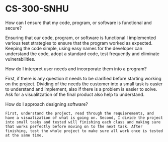 # CS-300-SNHU

How can I ensure that my code, program, or software is functional and secure?

  Ensuring that our code, program, or software is functional I implemented various test strategies to ensure that the program worked as expected. Keeping the code simple, using easy names for the developer can understand the code, adopt a standard code, test frequently and eliminate vulnerabilities.
  
How do I interpret user needs and incorporate them into a program?

  First, if there is any question it needs to be clarified before starting working on the project. Dividing of the needs the customer into a small task is easier to understand and implement, also if there is a problem is easier to solve. Ask for a visualitzation of the final product also help to understand.
  
How do I approach designing software?

    First, understand the project, read through the requierements, and have a visualization of what is going on. Second, I divide the project into small tasks and tested will finishing each class and making sure that works perfectly before moving on to the next task. After finishing, test the whole project to make sure all work once is tested at the same time.
